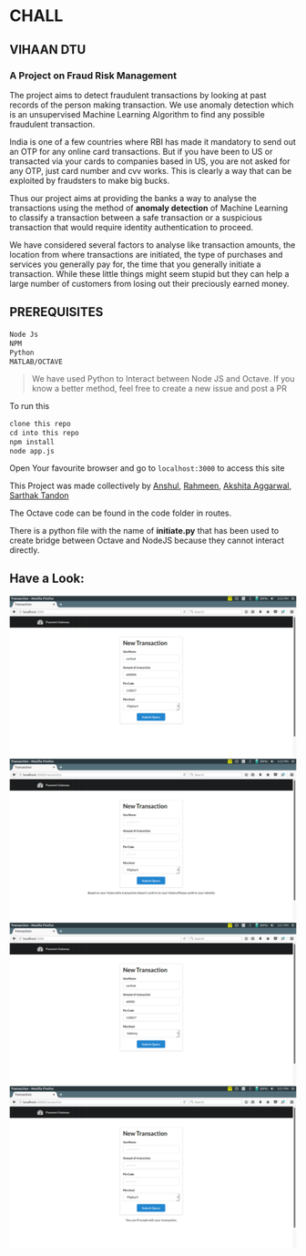 # CHALL
## VIHAAN DTU

### A Project on Fraud Risk Management

The project aims to detect fraudulent transactions by looking at past records of the person making transaction. We use anomaly detection which is an unsupervised Machine Learning Algorithm to find any possible fraudulent transaction.

India is one of a few countries where RBI has made it mandatory to send out an OTP for any online card transactions. But if you have been to US or transacted via your cards to companies based in US, you are not asked for any OTP, just card number and cvv works.
This is clearly a way that can be exploited by fraudsters to make big bucks.

Thus our project aims at providing the banks a way to analyse the transactions using the method of **anomaly detection** of Machine Learning to classify a transaction between a safe transaction or a suspicious transaction that would require identity authentication to proceed.

We have considered several factors to analyse like transaction amounts, the location from where transactions are initiated, the type of purchases and services you generally pay for, the time that you generally initiate a transaction. While these little things might seem stupid but they can help a large number of customers from losing out their preciously earned money.

## PREREQUISITES

```
Node Js
NPM
Python
MATLAB/OCTAVE
```

> We have used Python to Interact between Node JS and Octave. If you know a better method, feel free to create a new issue and post a PR

To run this
```
clone this repo
cd into this repo
npm install
node app.js
```

Open Your favourite browser and go to ```localhost:3000``` to access this site  

This Project was made collectively by
[Anshul](https://www.github.com/nshul),    [Rahmeen](https://www.github.com/rahmeen14), [Akshita Aggarwal](https://www.github.com/akshitaag), [Sarthak Tandon](https://www.github.com/sarthak0120)


The Octave code can be found in the code folder in routes.

There is a python file with the name of **initiate.py** that has been used to create bridge between Octave and NodeJS because they cannot interact directly.

## Have a Look:
![Alt text](/images/Picture1.png?raw=true "App looks like:")
![Alt text](/images/Picture2.png?raw=true "App looks like:")
![Alt text](/images/Picture3.png?raw=true "App looks like:")
![Alt text](/images/Picture4.png?raw=true "App looks like:")

